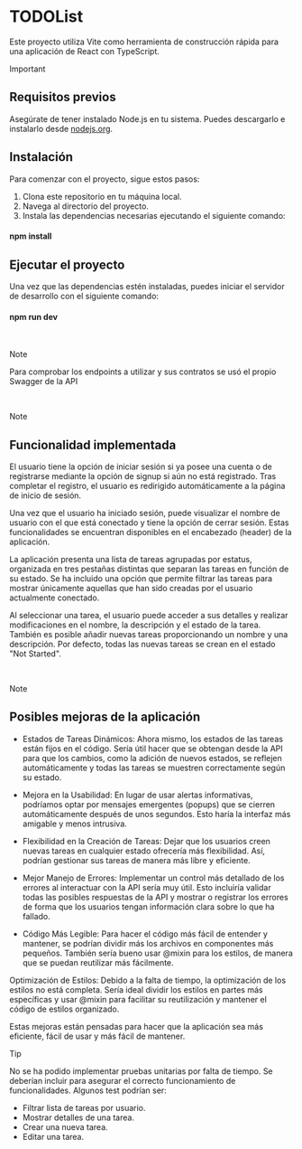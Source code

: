 # TODOList

Este proyecto utiliza Vite como herramienta de construcción rápida para una aplicación de React con TypeScript.



> [!IMPORTANT]
> 
> ## Requisitos previos
> Asegúrate de tener instalado Node.js en tu sistema. Puedes descargarlo e instalarlo desde [nodejs.org](nodejs.org).
> ## Instalación
> Para comenzar con el proyecto, sigue estos pasos:
> 1. Clona este repositorio en tu máquina local.
> 2. Navega al directorio del proyecto.
> 3. Instala las dependencias necesarias ejecutando el siguiente comando:
> #### npm install
> ## Ejecutar el proyecto
> Una vez que las dependencias estén instaladas, puedes iniciar el servidor de desarrollo con el siguiente comando:
> #### npm run dev

</br>

> [!NOTE]
> Para comprobar los endpoints a utilizar y sus contratos se usó el propio Swagger de la API

</br>


> [!NOTE]
> ## Funcionalidad implementada
> El usuario tiene la opción de iniciar sesión si ya posee una cuenta o de registrarse mediante la opción de signup si aún no está registrado. Tras completar el registro, el usuario es redirigido automáticamente  a la página de inicio de sesión.
>
> Una vez que el usuario ha iniciado sesión, puede visualizar el nombre de usuario con el que está conectado y tiene la opción de cerrar sesión. Estas funcionalidades se encuentran disponibles en el encabezado (header) de la aplicación.
>
> La aplicación presenta una lista de tareas agrupadas por estatus, organizada en tres pestañas distintas que separan las tareas en función de su estado. Se ha incluido una opción que permite filtrar las tareas  para mostrar únicamente aquellas que han sido creadas por el usuario actualmente conectado.
>
> Al seleccionar una tarea, el usuario puede acceder a sus detalles y realizar modificaciones en el nombre, la descripción y el estado de la tarea. También es posible añadir nuevas tareas proporcionando un nombre  y una descripción. Por defecto, todas las nuevas tareas se crean en el estado "Not Started".

</br>


> [!NOTE]
> ## Posibles mejoras de la aplicación
>
> - Estados de Tareas Dinámicos: Ahora mismo, los estados de las tareas están fijos en el código. Sería útil hacer que se obtengan desde la API para que los cambios, como la adición de nuevos estados, se reflejen  automáticamente y todas las tareas se muestren correctamente según su estado.
>
> - Mejora en la Usabilidad: En lugar de usar alertas informativas, podríamos optar por mensajes emergentes (popups) que se cierren automáticamente después de unos segundos. Esto haría la interfaz más amigable y  menos intrusiva.
>
> - Flexibilidad en la Creación de Tareas: Dejar que los usuarios creen nuevas tareas en cualquier estado ofrecería más flexibilidad. Así, podrían gestionar sus tareas de manera más libre y eficiente.
>
> - Mejor Manejo de Errores: Implementar un control más detallado de los errores al interactuar con la API sería muy útil. Esto incluiría validar todas las posibles respuestas de la API y mostrar o registrar los  errores de forma que los usuarios tengan información clara sobre lo que ha fallado.
>
> - Código Más Legible: Para hacer el código más fácil de entender y mantener, se podrían dividir más los archivos en componentes más pequeños. También sería bueno usar @mixin para los estilos, de manera que se   puedan reutilizar más fácilmente.
>
> Optimización de Estilos: Debido a la falta de tiempo, la optimización de los estilos no está completa. Sería ideal dividir los estilos en partes más específicas y usar @mixin para facilitar su reutilización y   mantener el código de estilos organizado.
>
> Estas mejoras están pensadas para hacer que la aplicación sea más eficiente, fácil de usar y más fácil de mantener.

> [!TIP]
> No se ha podido implementar pruebas unitarias por falta de tiempo. Se deberían incluir para asegurar el correcto funcionamiento de funcionalidades.
> Algunos test podrían ser:
> - Filtrar lista de tareas por usuario.
> - Mostrar detalles de una tarea.
> - Crear una nueva tarea.
> - Editar una tarea.
 
